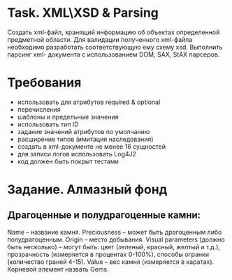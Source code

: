 # Task. XML\XSD & Parsing

Cоздать xml-файл, хранящий информацию об объектах определенной предметной области. Для валидации полученного xml-файла необходимо разработать соответствующую ему схему xsd. Выполнить парсинг xml- документа с использованием DOM, SAX, StAX парсеров.

# Требования
- использовать для атрибутов required & optional
- перечисления
- шаблоны и предельные значения
- использовать тип ID
- задание значений атрибутов по умолчанию
- расширение типов (имитация наследования)
- создать в xml-документе не менее 16 сущностей
- для записи логов использовать Log4J2
- код должен быть покрыт тестами

# Задание. Алмазный фонд
## Драгоценные и полудрагоценные камни:
Name – название камня.
Preciousness – может быть драгоценным либо полудрагоценным.
Origin – место добывания.
Visual parameters (должно быть несколько) – могут быть: цвет (зеленый, красный, желтый и т.д.), прозрачность (измеряется в процентах 0-100%), способы огранки (количество граней 4-15).
Value – вес камня (измеряется в каратах).
Корневой элемент назвать Gems.
